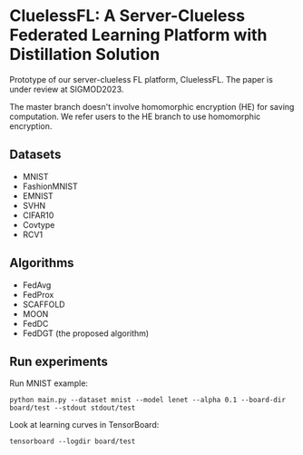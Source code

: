 # **CluelessFL: A Server-Clueless Federated Learning Platform with Distillation Solution**

Prototype of our server-clueless FL platform, CluelessFL. The paper is under review at SIGMOD2023.

The master branch doesn't involve homomorphic encryption (HE) for saving computation. We refer users to the HE branch to use homomorphic encryption. 

## Datasets

- MNIST
- FashionMNIST
- EMNIST
- SVHN
- CIFAR10
- Covtype
- RCV1

## Algorithms

- FedAvg
- FedProx
- SCAFFOLD
- MOON
- FedDC
- FedDGT (the proposed algorithm)

## Run experiments
Run MNIST example:

```
python main.py --dataset mnist --model lenet --alpha 0.1 --board-dir board/test --stdout stdout/test
```
Look at learning curves in TensorBoard:
```
tensorboard --logdir board/test
```
